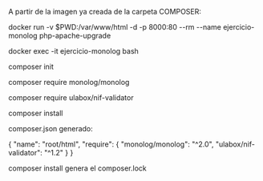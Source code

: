 A partir de la imagen ya creada de la carpeta COMPOSER:


docker run -v $PWD:/var/www/html -d -p 8000:80 --rm --name ejercicio-monolog php-apache-upgrade

docker exec -it ejercicio-monolog bash

composer init

composer require monolog/monolog

composer require ulabox/nif-validator

composer install



composer.json generado:

{
    "name": "root/html",
    "require": {
        "monolog/monolog": "^2.0",
        "ulabox/nif-validator": "^1.2"
    }
}

composer install genera el composer.lock
